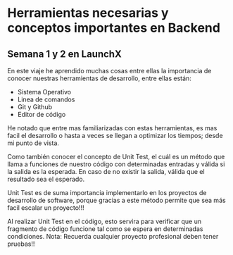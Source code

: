 # Herramientas necesarias y conceptos importantes en Backend
## Semana 1 y 2 en LaunchX

En este viaje he aprendido muchas cosas entre ellas la importancia de conocer nuestras herramientas de desarrollo, entre ellas están:
- Sistema Operativo
- Linea de comandos
- Git y Github
- Editor de código

He notado que entre mas familiarizadas con estas herramientas, es mas facil el desarrollo o hasta a veces se llegan a optimizar los tiempos; desde mi punto de vista.

Como también conocer el concepto de Unit Test, el cuál es un método que llama a funciones de nuestro código con determinadas entradas y válida si la salida es la esperada.
En caso de no existir la salida, válida que el resultado sea el esperado.

Unit Test es de suma importancia implementarlo en los proyectos de desarrollo de software, porque gracias a este método permite que sea más facil escalar un proyecto!!!

Al realizar Unit Test en el código, esto servira para verificar que un fragmento de código funcione tal como se espera en determinadas condiciones.
Nota: Recuerda cualquier proyecto profesional deben tener pruebas!!


